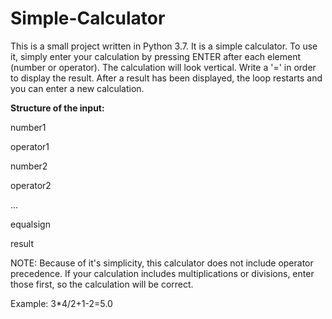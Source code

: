 # Simple-Calculator

This is a small project written in Python 3.7.
It is a simple calculator. To use it, simply enter 
your calculation by pressing ENTER after each element (number or operator).
The calculation will look vertical.
Write a '=' in order to display the result. After a result has been displayed,
the loop restarts and you can enter a new calculation.

<b>Structure of the input:</b>

number1

operator1

number2

operator2

...

equalsign

result

NOTE: Because of it's simplicity, this calculator does not include operator precedence.
If your calculation includes multiplications or divisions, enter those first, so the calculation
will be correct.

Example:
3*4/2+1-2=5.0
